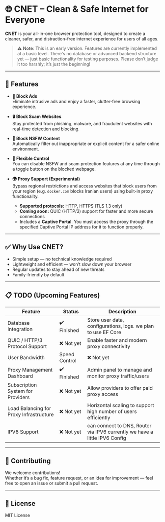 # 🌐 CNET – Clean & Safe Internet for Everyone

**CNET** is your all-in-one browser protection tool, designed to create a cleaner, safer, and distraction-free internet experience for users of all ages.

> ⚠️ **Note**: This is an early version. Features are currently implemented at a basic level. There's no database or advanced backend structure yet — just basic functionality for testing purposes. Please don’t judge it too harshly; it’s just the beginning!

---

## 🚀 Features

- **🛑 Block Ads**  
  Eliminate intrusive ads and enjoy a faster, clutter-free browsing experience.

- **🔒 Block Scam Websites**  
  Stay protected from phishing, malware, and fraudulent websites with real-time detection and blocking.

- **🚫 Block NSFW Content**  
  Automatically filter out inappropriate or explicit content for a safer online environment.

- **🧩 Flexible Control**  
  You can disable NSFW and scam protection features at any time through a toggle button on the blocked webpage.

- **🌍 Proxy Support (Experimental)**  
  Bypass regional restrictions and access websites that block users from your region (e.g. `docker.com` blocks Iranian users) using built-in proxy functionality.  
  - **Supported protocols:** HTTP, HTTPS (TLS 1.3 only)  
  - **Coming soon:** QUIC (HTTP/3) support for faster and more secure connections  
  - Includes a **Captive Portal**. You must access the proxy through the specified Captive Portal IP address for it to function properly.

---

## ✅ Why Use CNET?

- Simple setup — no technical knowledge required  
- Lightweight and efficient — won’t slow down your browser  
- Regular updates to stay ahead of new threats  
- Family-friendly by default

---

## 📋 TODO (Upcoming Features)

| Feature                                   | Status       | Description                                                                 |
|------------------------------------------|--------------|-----------------------------------------------------------------------------|
| Database Integration                     | ✔️ Finished   | Store user data, configurations, logs. we plan to use EF Core              |
| QUIC / HTTP/3 Protocol Support           | ❌ Not yet    | Enable faster and modern proxy connectivity                                |
| User Bandwidth | Speed Control           | ❌ Not yet    | Manage and limit traffic per user                                          |
| Proxy Management Dashboard               | ✔️ Finished   | Admin panel to manage and monitor proxy traffic/users                      |
| Subscription System for Providers        | ❌ Not yet    | Allow providers to offer paid proxy access                                 |
| Load Balancing for Proxy Infrastructure  | ❌ Not yet    | Horizontal scaling to support high number of users efficiently             |
| IPV6 Support                             | ❌ Not yet    | can connect to DNS, Router via IPV6 currently we have a little IPV6 Config |

---

## 📣 Contributing

We welcome contributions!  
Whether it’s a bug fix, feature request, or an idea for improvement — feel free to open an issue or submit a pull request.

---

## 📜 License

MIT License
